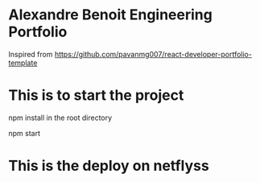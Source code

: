 # Alexandre Benoit Engineering Portfolio

Inspired from https://github.com/pavanmg007/react-developer-portfolio-template

# This is to start the project
npm install in the root directory 

npm start

# This is the deploy on netflyss
